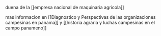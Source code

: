 
duena de la [[empresa nacional de maquinaria agricola]]

mas informacion en [[Diagnostico y Perspectivas de las organizaciones campesinas en panama]] y [[historia agraria y luchas campesinas en el campo panameno]]
